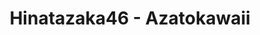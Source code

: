 ---
layout: videojs
title: Hinatazaka46 - Azatokawaii
category: mv
description: >
    Lyrics: Akimoto Yasushi

    Director: Masahiro Shiraishi (CONNECTION)

    Choreographer: TAKAHIRO

    Producer: Hiroto Hashimoto (AOI Pro.)

    Planner: Keita GAWAKAWA (CHOCOLATE)

    Production: AOI Pro.
subtitles: 日向坂46 アザトカワイイ.en.vtt
video_url: https://www.youtube.com/watch?v=m-FRFhvM1EA
thumbnail: https://i.ytimg.com/vi/m-FRFhvM1EA/maxresdefault.jpg
hinatrivia: https://x.com/hinatacampaign/status/1777926250851422701
lang: en
upload_date: 2020-08-20
lyrics: >+
    I was enticed by you

    (In one glance, Yeah, Yeah, Yeah)

    I fell in love of my own accord

    It's not your fault

    Today, I saw you again 
    (Wo-oh, Wo-oo-oh)

    No, I guess I was looking for you

    So many high school girls there 
    (Wo-oh, Wo-oo-oh)

    It was during rush hour

    But you always caught my attention

    The arms of your cardigan

    You made them just a little longer

    And the way you clenched your hands

    Was cunningly cute 
    (Hey!)

    I was completely enticed by you

    (In one breath, Yeah, Yeah, Yeah)

    Even your habit of biting your lower lip

    Somehow everything made my heart flutter

    And when you tilted your head

    (It knocked me out, Yeah, Yeah, Yeah)

    Are you aware that you're being watched?
    (Hey!)

    I'm already hooked on you

    Why do you always catch my eyes 
    (Wo-oh, Wo-oo-oh)

    Even though there are 
    so many girls in this world

    You don't look like a part-time model 
    (Wo-oh, Wo-oo-oh)

    You're just an ordinary person

    But ordinary is what I like

    Even when our eyes meet

    With a puzzled look

    You keep on staring at me

    And your troubled face

    Is cunningly cute
    (Hey!)

    Have you been targeting me the whole time?

    (Be honest, Yeah, Yeah, Yeah)

    Has everything not been unconscious, 
    but planned all along?

    I can't read what's inside your mind

    If I made you sad

    (I'm sorry, Yeah, Yeah, Yeah)

    I don't care at all 
    whether you've been deceiving me (Hey!)

    I love you

    Every gesture and every expression

    I've been led around by your intentions

    I was completely enticed by you

    (In one breath, Yeah, Yeah, Yeah)

    Even your habit of biting your lower lip

    Somehow everything made my heart flutter

    And when you tilted your head

    (It knocked me out, Yeah, Yeah, Yeah)

    Are you aware that you're being watched? 
    (Hey!)

    I've been hooked by you

    I love you!
---